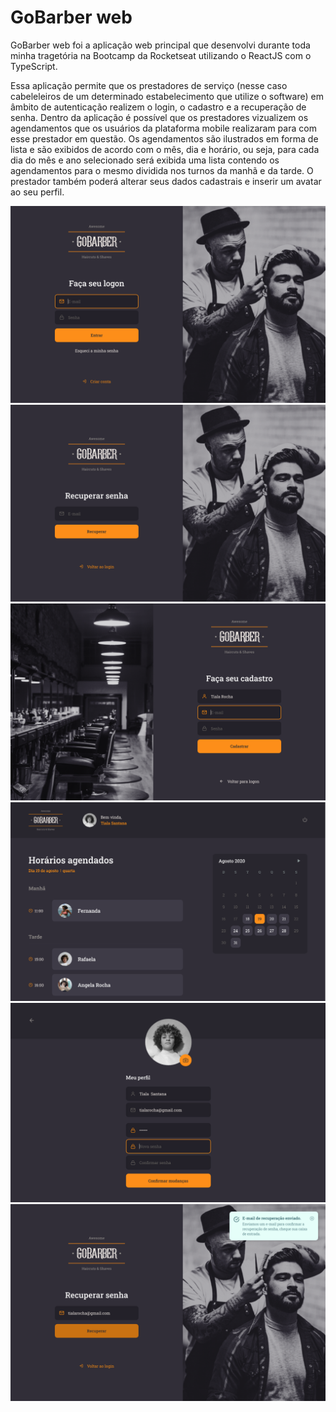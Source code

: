 <h1>GoBarber web</h1>

<p>GoBarber web foi a aplicação web principal que desenvolvi durante toda minha tragetória na Bootcamp da Rocketseat utilizando o ReactJS com o TypeScript.</p>
<p>Essa aplicação permite que os prestadores de serviço (nesse caso cabeleleiros de um determinado estabelecimento que utilize o software) em âmbito de autenticação realizem o login, o cadastro e a recuperação de senha. Dentro da aplicação é possível que os prestadores vizualizem os agendamentos que os usuários da plataforma mobile realizaram para com esse prestador em questão. Os agendamentos são ilustrados em forma de lista e são exibidos de acordo com o mês, dia e horário, ou seja, para cada dia do mês e ano selecionado será exibida uma lista contendo os agendamentos para o mesmo dividida nos turnos da manhã e da tarde. O prestador também poderá alterar seus dados cadastrais e inserir um avatar ao seu perfil.</p>

![](tela01.png) ![](tela02.png)![](tela03.png) ![](tela04.png)![](tela05.png) ![](tela06.png)


